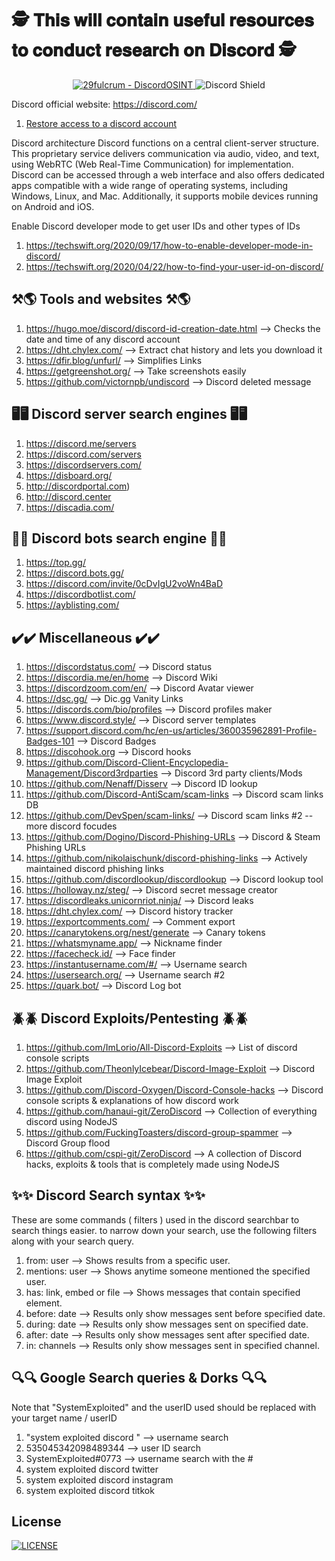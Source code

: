 # 🕵️ 𝐓𝐡𝐢𝐬 𝐰𝐢𝐥𝐥 𝐜𝐨𝐧𝐭𝐚𝐢𝐧 𝐮𝐬𝐞𝐟𝐮𝐥 𝐫𝐞𝐬𝐨𝐮𝐫𝐜𝐞𝐬 𝐭𝐨 𝐜𝐨𝐧𝐝𝐮𝐜𝐭 𝐫𝐞𝐬𝐞𝐚𝐫𝐜𝐡 𝐨𝐧 𝐃𝐢𝐬𝐜𝐨𝐫𝐝 🕵️  

<div align="center">
<a href="https://github.com/29fulcrum/DiscordOSINT" title="Go to GitHub repo">
  <img src="https://img.shields.io/static/v1?label=29fulcrum&message=DiscordOSINT&color=purple&logo=github" alt="29fulcrum - DiscordOSINT">
</a>
  <a href="https://discord.gg/VQUvAVpJPr" style="text-decoration: none;">
  <img src="https://discord.com/api/guilds/1336059889524670534/widget.png?style=shield" alt="Discord Shield"/>
</div>

Discord official website: https://discord.com/
1. [Restore access to a discord account](https://discord.com/login)

Discord architecture
Discord functions on a central client-server structure. This proprietary service delivers communication via audio, video, and text, using WebRTC (Web Real-Time Communication) for implementation. Discord can be accessed through a web interface and also offers dedicated apps compatible with a wide range of operating systems, including Windows, Linux, and Mac. Additionally, it supports mobile devices running on Android and iOS.


Enable Discord developer mode to get user IDs and other types of IDs
1. https://techswift.org/2020/09/17/how-to-enable-developer-mode-in-discord/
2. https://techswift.org/2020/04/22/how-to-find-your-user-id-on-discord/

## ⚒️🌎 Tools and websites ⚒️🌎
1. https://hugo.moe/discord/discord-id-creation-date.html --> Checks the date and time of any discord account
2. https://dht.chylex.com/ --> Extract chat history and lets you download it
3. https://dfir.blog/unfurl/ --> Simplifies Links
4. https://getgreenshot.org/ --> Take screenshots easily
5. https://github.com/victornpb/undiscord --> Discord deleted message


## 🖥️🖥️ Discord server search engines 🖥️🖥️
1. https://discord.me/servers
2. https://discord.com/servers
3. https://discordservers.com/
4. https://disboard.org/
5. http://discordportal.com)
6. http://discord.center
7. https://discadia.com/

## 🤖🤖 Discord bots search engine 🤖🤖
1. https://top.gg/
2. https://discord.bots.gg/
3. https://discord.com/invite/0cDvIgU2voWn4BaD
4. https://discordbotlist.com/
5. https://ayblisting.com/

## ✔️✔️ Miscellaneous ✔️✔️
1. https://discordstatus.com/ --> Discord status
2. https://discordia.me/en/home --> Discord Wiki
3. https://discordzoom.com/en/ --> Discord Avatar viewer
4. https://dsc.gg/ --> Dic.gg Vanity Links
5. https://discords.com/bio/profiles --> Discord profiles maker
6. https://www.discord.style/ --> Discord server templates
7. https://support.discord.com/hc/en-us/articles/360035962891-Profile-Badges-101 --> Discord Badges
8. https://discohook.org --> Discord hooks
9. https://github.com/Discord-Client-Encyclopedia-Management/Discord3rdparties --> Discord 3rd party clients/Mods
10. https://github.com/Nenaff/Disserv --> Discord ID lookup
11. https://github.com/Discord-AntiScam/scam-links --> Discord scam links DB
12. https://github.com/DevSpen/scam-links/ --> Discord scam links #2 -- more discord focudes
13. https://github.com/Dogino/Discord-Phishing-URLs --> Discord & Steam Phishing URLs
14. https://github.com/nikolaischunk/discord-phishing-links --> Actively maintained discord phishing links 
15. https://github.com/discordlookup/discordlookup --> Discord lookup tool
16. https://holloway.nz/steg/ --> Discord secret message creator
17. https://discordleaks.unicornriot.ninja/ --> Discord leaks
18. https://dht.chylex.com/ --> Discord history tracker
19. https://exportcomments.com/ --> Comment export
20. https://canarytokens.org/nest/generate --> Canary tokens
21. https://whatsmyname.app/ --> Nickname finder
22. https://facecheck.id/ --> Face finder
23. https://instantusername.com/#/ --> Username search
24. https://usersearch.org/ --> Username search #2
25. https://quark.bot/ --> Discord Log bot

## 🪲🪲 Discord Exploits/Pentesting 🪲🪲
1. https://github.com/ImLorio/All-Discord-Exploits --> List of discord console scripts
2. https://github.com/TheonlyIcebear/Discord-Image-Exploit --> Discord Image Exploit
3. https://github.com/Discord-Oxygen/Discord-Console-hacks --> Discord console scripts & explanations of how discord work
4. https://github.com/hanaui-git/ZeroDiscord --> Collection of everything discord using NodeJS
5. https://github.com/FuckingToasters/discord-group-spammer --> Discord Group flood
6. https://github.com/cspi-git/ZeroDiscord --> A collection of Discord hacks, exploits & tools that is completely made using NodeJS



## ✨✨ Discord Search syntax ✨✨
These are some commands ( filters ) used in the discord searchbar to search things easier.
to narrow down your search, use the following filters along with your search query.

1. from: user --> Shows results from a specific user.
2. mentions: user --> Shows anytime someone mentioned the specified user.
3. has: link, embed or file --> Shows messages that contain specified element.
4. before: date --> Results only show messages sent before specified date.
5. during: date --> Results only show messages sent on specified date.
6. after: date --> Results only show messages sent after specified date.
7. in: channels --> Results only show messages sent in specified channel.



## 🔍🔍 Google Search queries & Dorks 🔍🔍
Note that "SystemExploited" and the userID used should be replaced with your target name / userID

1. "system exploited discord " --> username search
2. 535045342098489344 --> user ID search
3. SystemExploited#0773 --> username search with the #
4. system exploited discord twitter 
5. system exploited discord instagram
6. system exploited discord titkok

## License
<a href="https://github.com/29fulcrum/DiscordOSINT/blob/main/LICENSE" title="LICENSE">
  <img src="https://img.shields.io/static/v1?label=&message=LICENSE&color=blue&logo=github" alt="LICENSE">
</a>

